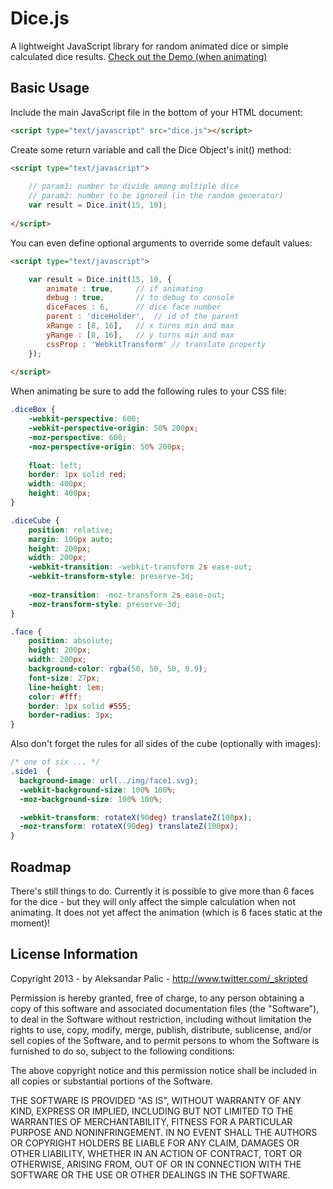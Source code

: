 Dice.js
=======================================

A lightweight JavaScript library for random animated dice or simple calculated dice results.
<a href="http://skripted.github.com/dice.js/demo/">Check out the Demo (when animating)</a>

Basic Usage
---------------------------------------

Include the main JavaScript file in the bottom of your HTML document:
```html
<script type="text/javascript" src="dice.js"></script>
```
Create some return variable and call the Dice Object's init() method:
```html
<script type="text/javascript">
                 
    // param1: number to divide among multiple dice
    // param2: number to be ignored (in the random generator)
    var result = Dice.init(15, 10);
  
</script>
```    
You can even define optional arguments to override some default values:
```html
<script type="text/javascript">

    var result = Dice.init(15, 10, { 
        animate : true,		// if animating
        debug : true,		// to debug to console
        diceFaces : 6,		// dice face number
        parent : 'diceHolder',	// id of the parent
        xRange : [8, 16],	// x turns min and max
        yRange : [8, 16],	// y turns min and max
        cssProp : 'WebkitTransform' // translate property
    });
  
</script>
```
When animating be sure to add the following rules to your CSS file:
```css
.diceBox {
	-webkit-perspective: 600; 
	-webkit-perspective-origin: 50% 200px;
	-moz-perspective: 600; 
	-moz-perspective-origin: 50% 200px;
	
	float: left;
	border: 1px solid red;
	width: 400px;
	height: 400px;
}

.diceCube {
	position: relative;
	margin: 100px auto;
	height: 200px;
	width: 200px;
	-webkit-transition: -webkit-transform 2s ease-out;
	-webkit-transform-style: preserve-3d;
	
	-moz-transition: -moz-transform 2s ease-out;
	-moz-transform-style: preserve-3d;
}

.face {
	position: absolute;
	height: 200px;
	width: 200px;
	background-color: rgba(50, 50, 50, 0.9);
	font-size: 27px;
	line-height: 1em;
	color: #fff;
	border: 1px solid #555;
	border-radius: 3px;
} 
```
Also don't forget the rules for all sides of the cube (optionally with images):
```css
/* one of six ... */
.side1  {
  background-image: url(../img/face1.svg);
  -webkit-background-size: 100% 100%;
  -moz-background-size: 100% 100%;

  -webkit-transform: rotateX(90deg) translateZ(100px);
  -moz-transform: rotateX(90deg) translateZ(100px);
}
```
Roadmap
---------------------------------------

There's still things to do. Currently it is possible to give more than 6 faces for the dice - 
but they will only affect the simple calculation when not animating. 
It does not yet affect the animation (which is 6 faces static at the moment)!

License Information
---------------------------------------
Copyright 2013 - by Aleksandar Palic - http://www.twitter.com/_skripted


Permission is hereby granted, free of charge, to any person obtaining
a copy of this software and associated documentation files (the
"Software"), to deal in the Software without restriction, including
without limitation the rights to use, copy, modify, merge, publish,
distribute, sublicense, and/or sell copies of the Software, and to
permit persons to whom the Software is furnished to do so, subject to
the following conditions:

The above copyright notice and this permission notice shall be
included in all copies or substantial portions of the Software.

THE SOFTWARE IS PROVIDED "AS IS", WITHOUT WARRANTY OF ANY KIND,
EXPRESS OR IMPLIED, INCLUDING BUT NOT LIMITED TO THE WARRANTIES OF
MERCHANTABILITY, FITNESS FOR A PARTICULAR PURPOSE AND
NONINFRINGEMENT. IN NO EVENT SHALL THE AUTHORS OR COPYRIGHT HOLDERS BE
LIABLE FOR ANY CLAIM, DAMAGES OR OTHER LIABILITY, WHETHER IN AN ACTION
OF CONTRACT, TORT OR OTHERWISE, ARISING FROM, OUT OF OR IN CONNECTION
WITH THE SOFTWARE OR THE USE OR OTHER DEALINGS IN THE SOFTWARE.
